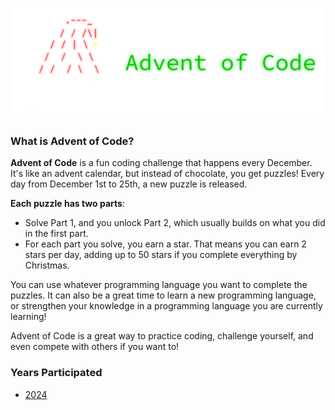 ![AdventOfCode](https://github.com/luddekn/advent-of-code/blob/master/AdventOfCodeLogo.png?raw=true)
### What is Advent of Code?
**Advent of Code** is a fun coding challenge that happens every December. It's like an advent calendar, but instead of chocolate, you get puzzles! Every day from December 1st to 25th, a new puzzle is released.

**Each puzzle has two parts**:

- Solve Part 1, and you unlock Part 2, which usually builds on what you did in the first part.
- For each part you solve, you earn a star. That means you can earn 2 stars per day, adding up to 50 stars if you complete everything by Christmas.

You can use whatever programming language you want to complete the puzzles. It can also be a great time to learn a new programming language, or strengthen your knowledge in a programming language you are currently learning!

Advent of Code is a great way to practice coding, challenge yourself, and even compete with others if you want to!

### Years Participated
- [2024](https://github.com/luddekn/advent-of-code/tree/master/2024)
